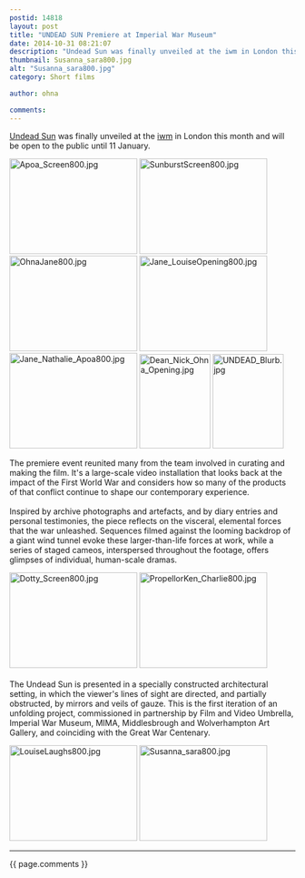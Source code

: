 ```yaml
---
postid: 14818
layout: post
title: "UNDEAD SUN Premiere at Imperial War Museum"
date: 2014-10-31 08:21:07
description: "Undead Sun was finally unveiled at the iwm in London this month and will be open to the public until 11 January. The premiere event reunited many from the team involved in curating and making the film. It&#8217;s a large-scale&#8230;"
thumbnail: Susanna_sara800.jpg
alt: "Susanna_sara800.jpg"
category: Short films

author: ohna

comments:
---
```


<p><a href="http://www.apollo-magazine.com/review-jane-louise-wilsons-undead-sun-imperial-war-museum/?utm_source=rss&amp;utm_medium=rss&amp;utm_campaign=review-jane-louise-wilsons-undead-sun-imperial-war-museum">Undead Sun</a> was finally unveiled at the <a href="http://www.iwm.org.uk/exhibitions/iwm-london/iwm-contemporary-jane-and-louise-wilson-0">iwm</a> in London this month and will be open to the public until 11 January.</p>

<p><a href="{{ site.baseurl }}/assets_c/2014/11/Apoa_Screen800-1055.html" onclick="window.open('{{ site.baseurl }}/assets_c/2014/11/Apoa_Screen800-1055.html','popup','width=800,height=600,scrollbars=no,resizable=no,toolbar=no,directories=no,location=no,menubar=no,status=no,left=0,top=0'); return false"><img src="{{ site.baseurl }}/assets_c/2014/11/Apoa_Screen800-thumb-225x168-1055.jpg" width="225" height="168" alt="Apoa_Screen800.jpg" class="mt-image-none" style="" /></a> <a href="{{ site.baseurl }}/assets_c/2014/11/SunburstScreen800-1058.html" onclick="window.open('{{ site.baseurl }}/assets_c/2014/11/SunburstScreen800-1058.html','popup','width=800,height=600,scrollbars=no,resizable=no,toolbar=no,directories=no,location=no,menubar=no,status=no,left=0,top=0'); return false"><img src="{{ site.baseurl }}/assets_c/2014/11/SunburstScreen800-thumb-225x168-1058.jpg" width="225" height="168" alt="SunburstScreen800.jpg" class="mt-image-none" style="" /></a><br />
<a href="{{ site.baseurl }}/assets_c/2014/11/OhnaJane800-1067.html" onclick="window.open('{{ site.baseurl }}/assets_c/2014/11/OhnaJane800-1067.html','popup','width=800,height=600,scrollbars=no,resizable=no,toolbar=no,directories=no,location=no,menubar=no,status=no,left=0,top=0'); return false"><img src="{{ site.baseurl }}/assets_c/2014/11/OhnaJane800-thumb-225x168-1067.jpg" width="225" height="168" alt="OhnaJane800.jpg" class="mt-image-none" style="" /></a> <a href="{{ site.baseurl }}/assets_c/2014/11/Jane_LouiseOpening800-1070.html" onclick="window.open('{{ site.baseurl }}/assets_c/2014/11/Jane_LouiseOpening800-1070.html','popup','width=800,height=600,scrollbars=no,resizable=no,toolbar=no,directories=no,location=no,menubar=no,status=no,left=0,top=0'); return false"><img src="{{ site.baseurl }}/assets_c/2014/11/Jane_LouiseOpening800-thumb-225x168-1070.jpg" width="225" height="168" alt="Jane_LouiseOpening800.jpg" class="mt-image-none" style="" /></a><br />
<a href="{{ site.baseurl }}/assets_c/2014/11/Jane_Nathalie_Apoa800-1073.html" onclick="window.open('{{ site.baseurl }}/assets_c/2014/11/Jane_Nathalie_Apoa800-1073.html','popup','width=800,height=600,scrollbars=no,resizable=no,toolbar=no,directories=no,location=no,menubar=no,status=no,left=0,top=0'); return false"><img src="{{ site.baseurl }}/assets_c/2014/11/Jane_Nathalie_Apoa800-thumb-225x168-1073.jpg" width="225" height="168" alt="Jane_Nathalie_Apoa800.jpg" class="mt-image-none" style="" /></a> <a href="{{ site.baseurl }}/assets_c/2014/11/Dean_Nick_Ohna_Opening-1076.html" onclick="window.open('{{ site.baseurl }}/assets_c/2014/11/Dean_Nick_Ohna_Opening-1076.html','popup','width=480,height=640,scrollbars=no,resizable=no,toolbar=no,directories=no,location=no,menubar=no,status=no,left=0,top=0'); return false"><img src="{{ site.baseurl }}/assets_c/2014/11/Dean_Nick_Ohna_Opening-thumb-125x166-1076.jpg" width="125" height="166" alt="Dean_Nick_Ohna_Opening.jpg" class="mt-image-none" style="" /></a> <a href="{{ site.baseurl }}/assets_c/2014/11/UNDEAD_Blurb-1084.html" onclick="window.open('{{ site.baseurl }}/assets_c/2014/11/UNDEAD_Blurb-1084.html','popup','width=480,height=640,scrollbars=no,resizable=no,toolbar=no,directories=no,location=no,menubar=no,status=no,left=0,top=0'); return false"><img src="{{ site.baseurl }}/assets_c/2014/11/UNDEAD_Blurb-thumb-125x166-1084.jpg" width="125" height="166" alt="UNDEAD_Blurb.jpg" class="mt-image-none" style="" /></a></p>

<p>The premiere event reunited many from the team involved in curating and making the film. It's a large-scale video installation that looks back at the impact of the First World War and considers how so many of the products of that conflict continue to shape our contemporary experience. <br />
 <br />
Inspired by archive photographs and artefacts, and by diary entries and personal testimonies, the piece reflects on the visceral, elemental forces that the war unleashed. Sequences filmed against the looming backdrop of a giant wind tunnel evoke these larger-than-life forces at work, while a series of staged cameos, interspersed throughout the footage, offers glimpses of individual, human-scale dramas. </p>

<p><a href="{{ site.baseurl }}/assets_c/2014/11/Dotty_Screen800-1061.html" onclick="window.open('{{ site.baseurl }}/assets_c/2014/11/Dotty_Screen800-1061.html','popup','width=800,height=600,scrollbars=no,resizable=no,toolbar=no,directories=no,location=no,menubar=no,status=no,left=0,top=0'); return false"><img src="{{ site.baseurl }}/assets_c/2014/11/Dotty_Screen800-thumb-225x168-1061.jpg" width="225" height="168" alt="Dotty_Screen800.jpg" class="mt-image-none" style="" /></a> <a href="{{ site.baseurl }}/assets_c/2014/11/PropellorKen_Charlie800-1064.html" onclick="window.open('{{ site.baseurl }}/assets_c/2014/11/PropellorKen_Charlie800-1064.html','popup','width=800,height=598,scrollbars=no,resizable=no,toolbar=no,directories=no,location=no,menubar=no,status=no,left=0,top=0'); return false"><img src="{{ site.baseurl }}/assets_c/2014/11/PropellorKen_Charlie800-thumb-225x168-1064.jpg" width="225" height="168" alt="PropellorKen_Charlie800.jpg" class="mt-image-none" style="" /></a><br />
 <br />
The Undead Sun is presented in a specially constructed architectural setting, in which the viewer's lines of sight are directed, and partially obstructed, by mirrors and veils of gauze. This is the first iteration of an unfolding project, commissioned in partnership by Film and Video Umbrella, Imperial War Museum, <span class="caps">MIMA,</span> Middlesbrough and Wolverhampton Art Gallery, and coinciding with the Great War Centenary.</p>

<p><a href="{{ site.baseurl }}/assets_c/2014/11/LouiseLaughs800-1079.html" onclick="window.open('{{ site.baseurl }}/assets_c/2014/11/LouiseLaughs800-1079.html','popup','width=800,height=600,scrollbars=no,resizable=no,toolbar=no,directories=no,location=no,menubar=no,status=no,left=0,top=0'); return false"><img src="{{ site.baseurl }}/assets_c/2014/11/LouiseLaughs800-thumb-225x168-1079.jpg" width="225" height="168" alt="LouiseLaughs800.jpg" class="mt-image-none" style="" /></a> <a href="{{ site.baseurl }}/assets_c/2014/11/Susanna_sara800-1090.html" onclick="window.open('{{ site.baseurl }}/assets_c/2014/11/Susanna_sara800-1090.html','popup','width=800,height=600,scrollbars=no,resizable=no,toolbar=no,directories=no,location=no,menubar=no,status=no,left=0,top=0'); return false"><img src="{{ site.baseurl }}/assets_c/2014/11/Susanna_sara800-thumb-225x168-1090.jpg" width="225" height="168" alt="Susanna_sara800.jpg" class="mt-image-none" style="" /></a></p>

<hr>

{{ page.comments }}


